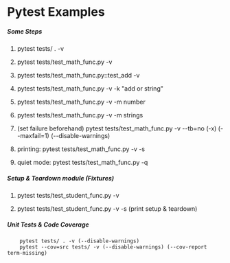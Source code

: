 # Pytest Examples

##### Some Steps

1. pytest tests/ . -v

2. pytest tests/test_math_func.py -v

3. pytest tests/test_math_func.py::test_add -v

4. pytest tests/test_math_func.py -v -k "add or string"

5. pytest tests/test_math_func.py -v -m number

6. pytest tests/test_math_func.py -v -m strings

7. (set failure beforehand) pytest tests/test_math_func.py -v --tb=no (-x) (--maxfail=1) (--disable-warnings)

8. printing: pytest tests/test_math_func.py -v -s

9. quiet mode: pytest tests/test_math_func.py -q

##### Setup & Teardown module (Fixtures)

1. pytest tests/test_student_func.py -v

2. pytest tests/test_student_func.py -v -s (print setup & teardown)


##### Unit Tests & Code Coverage

        pytest tests/ . -v (--disable-warnings)     
        pytest --cov=src tests/ -v (--disable-warnings) (--cov-report term-missing)